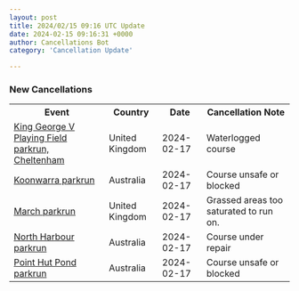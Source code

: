 ```yaml
---
layout: post
title: 2024/02/15 09:16 UTC Update
date: 2024-02-15 09:16:31 +0000
author: Cancellations Bot
category: 'Cancellation Update'

---
```


<h3>New Cancellations</h3>
<div class='hscrollable'>
<table style='width: 100%'>
    <tr>
        <th>Event</th>
        <th>Country</th>
        <th>Date</th>
        <th>Cancellation Note</th>
    </tr>
    <tr>
        <td><a href="https://www.parkrun.org.uk/kinggeorgevplayingfield">King George V Playing Field parkrun, Cheltenham</a></td>
        <td>United Kingdom</td>
        <td>2024-02-17</td>
        <td>Waterlogged course</td>
    </tr>
    <tr>
        <td><a href="https://www.parkrun.com.au/koonwarra">Koonwarra parkrun</a></td>
        <td>Australia</td>
        <td>2024-02-17</td>
        <td>Course unsafe or blocked</td>
    </tr>
    <tr>
        <td><a href="https://www.parkrun.org.uk/march">March parkrun</a></td>
        <td>United Kingdom</td>
        <td>2024-02-17</td>
        <td>Grassed areas too saturated to run on.</td>
    </tr>
    <tr>
        <td><a href="https://www.parkrun.com.au/northharbour">North Harbour parkrun</a></td>
        <td>Australia</td>
        <td>2024-02-17</td>
        <td>Course under repair</td>
    </tr>
    <tr>
        <td><a href="https://www.parkrun.com.au/pointhutpond">Point Hut Pond parkrun</a></td>
        <td>Australia</td>
        <td>2024-02-17</td>
        <td>Course unsafe or blocked</td>
    </tr>
</table>
</div>
